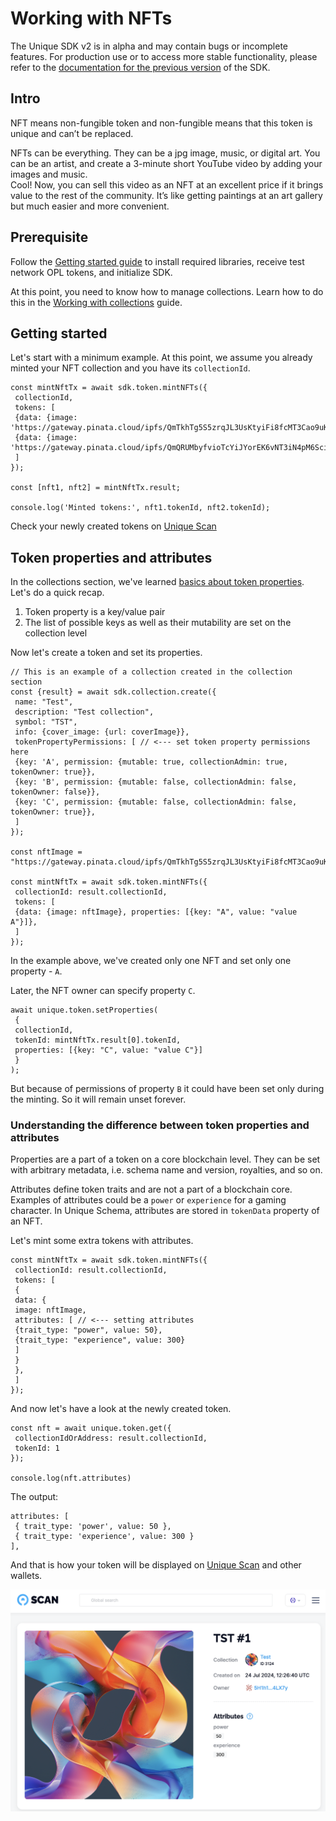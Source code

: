 # Working with NFTs

<Highlight type="warning">
The Unique SDK v2 is in alpha and may contain bugs or incomplete features. For production use or to access more stable functionality, please refer to the <a href="../getting-started">documentation for the previous version</a> of the SDK.
</Highlight>

## Intro 

NFT means non-fungible token and non-fungible means that this token is unique and can’t be replaced.

NFTs can be everything. They can be a jpg image, music, or digital art. You can be an artist, and create a 3-minute short YouTube video by adding your images and music.  
Cool! Now, you can sell this video as an NFT at an excellent price if it brings value to the rest of the community. 
It’s like getting paintings at an art gallery but much easier and more convenient.

## Prerequisite

Follow the [Getting started guide](./quick-start.md) to install required libraries, receive test network OPL tokens, and initialize SDK.

At this point, you need to know how to manage collections. Learn how to do this in the [Working with collections](./collections.md) guide.

## Getting started

Let's start with a minimum example. At this point, we assume you already minted your NFT collection and you have its `collectionId`. 

```ts:no-line-numbers
const mintNftTx = await sdk.token.mintNFTs({
 collectionId,
 tokens: [
 {data: {image: 'https://gateway.pinata.cloud/ipfs/QmTkhTg5S5zrqJL3UsKtyiFi8fcMT3Cao9uKtadp3Ckh7m'}},
 {data: {image: 'https://gateway.pinata.cloud/ipfs/QmQRUMbyfvioTcYiJYorEK6vNT3iN4pM6Sci9A2gQBuwuA'}},
 ]
});

const [nft1, nft2] = mintNftTx.result;

console.log('Minted tokens:', nft1.tokenId, nft2.tokenId);
```

Check your newly created tokens on [Unique Scan](https://uniquescan.io/opal/tokens/nfts)

## Token properties and attributes

In the collections section, we've learned [basics about token properties](./collections.md#understanding-token-property-permissions). Let's do a quick recap.

1. Token property is a key/value pair
2. The list of possible keys as well as their mutability are set on the collection level

Now let's create a token and set its properties.

```ts:no-line-numbers
// This is an example of a collection created in the collection section
const {result} = await sdk.collection.create({
 name: "Test",
 description: "Test collection",
 symbol: "TST",
 info: {cover_image: {url: coverImage}},
 tokenPropertyPermissions: [ // <--- set token property permissions here 
 {key: 'A', permission: {mutable: true, collectionAdmin: true, tokenOwner: true}},
 {key: 'B', permission: {mutable: false, collectionAdmin: false, tokenOwner: false}},
 {key: 'C', permission: {mutable: false, collectionAdmin: false, tokenOwner: true}},
 ]
});

const nftImage = "https://gateway.pinata.cloud/ipfs/QmTkhTg5S5zrqJL3UsKtyiFi8fcMT3Cao9uKtadp3Ckh7m";

const mintNftTx = await sdk.token.mintNFTs({
 collectionId: result.collectionId,
 tokens: [
 {data: {image: nftImage}, properties: [{key: "A", value: "value A"}]},
 ]
});
```

In the example above, we've created only one NFT and set only one property - `A`.

Later, the NFT owner can specify property `C`. 

```ts:no-line-numbers
await unique.token.setProperties(
 {
 collectionId,
 tokenId: mintNftTx.result[0].tokenId,
 properties: [{key: "C", value: "value C"}]
 }
);
```

But because of permissions of property `B` it could have been set only during the minting. So it will remain unset forever.

### Understanding the difference between token properties and attributes

Properties are a part of a token on a core blockchain level. They can be set with arbitrary metadata, i.e. schema name and version, royalties, and so on.

Attributes define token traits and are not a part of a blockchain core. Examples of attributes could be a `power` or `experience` for a gaming character. In Unique Schema, attributes are stored in `tokenData` property of an NFT.

Let's mint some extra tokens with attributes.

```ts:no-line-numbers
const mintNftTx = await sdk.token.mintNFTs({
 collectionId: result.collectionId,
 tokens: [
 {
 data: {
 image: nftImage,
 attributes: [ // <--- setting attributes
 {trait_type: "power", value: 50},
 {trait_type: "experience", value: 300}
 ]
 }
 },
 ]
});
```

And now let's have a look at the newly created token.

```ts:no-line-numbers
const nft = await unique.token.get({
 collectionIdOrAddress: result.collectionId,
 tokenId: 1
});

console.log(nft.attributes)
```

The output:

```ts:no-line-numbers
attributes: [
 { trait_type: 'power', value: 50 },
 { trait_type: 'experience', value: 300 }
],
```

And that is how your token will be displayed on [Unique Scan](https://uniquescan.io/opal/tokens) and other wallets.

<img src="../images/token-attributes.png" alt="Token attributes" width="600"/>